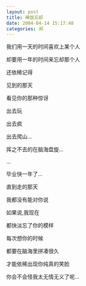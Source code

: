 ```yaml
---
layout: post
title: 稀饭忘却 
date: 2004-04-14 15:17:48
categories: 闲
---
```

我们用一天的时间喜欢上某个人

却要用一年的时间来忘却那个人

还依稀记得

见到的那天

看见你的那种惊讶

出去玩

出去疯

出去爬山...

挥之不去的在脑海盘旋...

...

毕业快一年了...

直到走的那天

我都没有能对你说

如果说,我现在

都快淡忘了你的模样

每次想你的时候

都要在脑海里拼凑很久

才能依稀出现你纯真的笑脸

你会不会怪我太无情无义了呢...
